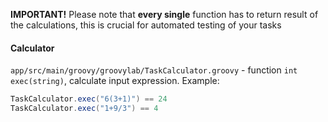 **IMPORTANT!** Please note that **every single** function has to return result
of the calculations, this is crucial for automated testing of your tasks

#### Calculator
`app/src/main/groovy/groovylab/TaskCalculator.groovy` - function `int exec(string)`, calculate input
expression. Example:
```groovy
TaskCalculator.exec("6(3+1)") == 24
TaskCalculator.exec("1+9/3") == 4
```